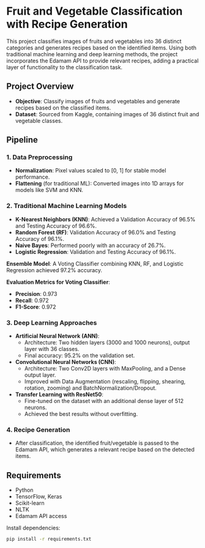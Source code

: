 # Fruit and Vegetable Classification with Recipe Generation

This project classifies images of fruits and vegetables into 36 distinct categories and generates recipes based on the identified items. Using both traditional machine learning and deep learning methods, the project incorporates the Edamam API to provide relevant recipes, adding a practical layer of functionality to the classification task.

## Project Overview
- **Objective**: Classify images of fruits and vegetables and generate recipes based on the classified items.
- **Dataset**: Sourced from Kaggle, containing images of 36 distinct fruit and vegetable classes.

## Pipeline

### 1. Data Preprocessing
   - **Normalization**: Pixel values scaled to [0, 1] for stable model performance.
   - **Flattening** (for traditional ML): Converted images into 1D arrays for models like SVM and KNN.

### 2. Traditional Machine Learning Models
   - **K-Nearest Neighbors (KNN)**: Achieved a Validation Accuracy of 96.5% and Testing Accuracy of 96.6%.
   - **Random Forest (RF)**: Validation Accuracy of 96.0% and Testing Accuracy of 96.1%.
   - **Naive Bayes**: Performed poorly with an accuracy of 26.7%.
   - **Logistic Regression**: Validation and Testing Accuracy of 96.1%.

   **Ensemble Model**: A Voting Classifier combining KNN, RF, and Logistic Regression achieved 97.2% accuracy.

   **Evaluation Metrics for Voting Classifier**:
   - **Precision**: 0.973
   - **Recall**: 0.972
   - **F1-Score**: 0.972

### 3. Deep Learning Approaches
   - **Artificial Neural Network (ANN)**:
     - Architecture: Two hidden layers (3000 and 1000 neurons), output layer with 36 classes.
     - Final accuracy: 95.2% on the validation set.
   - **Convolutional Neural Networks (CNN)**:
     - Architecture: Two Conv2D layers with MaxPooling, and a Dense output layer.
     - Improved with Data Augmentation (rescaling, flipping, shearing, rotation, zooming) and BatchNormalization/Dropout.
   - **Transfer Learning with ResNet50**:
     - Fine-tuned on the dataset with an additional dense layer of 512 neurons.
     - Achieved the best results without overfitting.

### 4. Recipe Generation
   - After classification, the identified fruit/vegetable is passed to the Edamam API, which generates a relevant recipe based on the detected items.

## Requirements
- Python
- TensorFlow, Keras
- Scikit-learn
- NLTK
- Edamam API access

Install dependencies:
```bash
pip install -r requirements.txt
